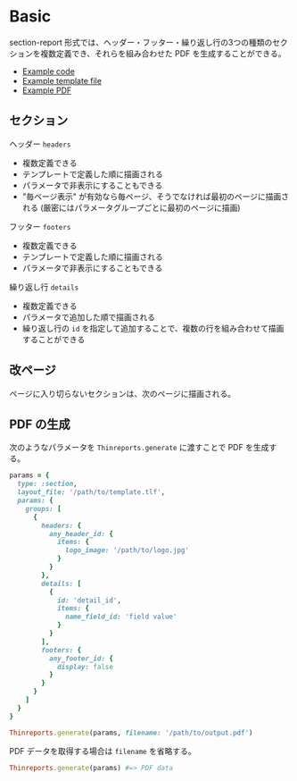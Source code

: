 # Basic

section-report 形式では、ヘッダー・フッター・繰り返し行の3つの種類のセクションを複数定義でき、それらを組み合わせた PDF を生成することができる。

- [Example code](test_feature.rb)
- [Example template file](template.tlf)
- [Example PDF](expect.pdf)

## セクション

ヘッダー `headers`

- 複数定義できる
- テンプレートで定義した順に描画される
- パラメータで非表示にすることもできる
- "毎ページ表示" が有効なら毎ページ、そうでなければ最初のページに描画される (厳密にはパラメータグループごとに最初のページに描画)

フッター `footers`

- 複数定義できる
- テンプレートで定義した順に描画される
- パラメータで非表示にすることもできる

繰り返し行 `details`

- 複数定義できる
- パラメータで追加した順で描画される
- 繰り返し行の `id` を指定して追加することで、複数の行を組み合わせて描画することができる

## 改ページ

ページに入り切らないセクションは、次のページに描画される。

## PDF の生成

次のようなパラメータを `Thinreports.generate` に渡すことで PDF を生成する。

```ruby
params = {
  type: :section,
  layout_file: '/path/to/template.tlf',
  params: {
    groups: [
      {
        headers: {
          any_header_id: {
            items: {
              logo_image: '/path/to/logo.jpg'
            }
          }
        },
        details: [
          {
            id: 'detail_id',
            items: {
              name_field_id: 'field value'
            }
          }
        ],
        footers: {
          any_footer_id: {
            display: false
          }
        }
      }
    ]
  }
}

Thinreports.generate(params, filename: '/path/to/output.pdf')
```

PDF データを取得する場合は `filename` を省略する。

```ruby
Thinreports.generate(params) #=> PDF data
```
